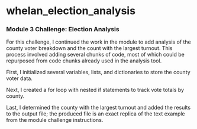 # whelan_election_analysis

### Module 3 Challenge: Election Analysis

For this challenge, I continued the work in the module to add analysis of the county voter breakdown and the count with the largest turnout. This process involved adding several chunks of code, most of which could be repurposed from code chunks already used in the analysis tool.

First, I initialized several variables, lists, and dictionaries to store the county voter data.

Next, I created a for loop with nested if statements to track vote totals by county.

Last, I determined the county with the largest turnout and added the results to the output file; the produced file is an exact replica of the text example from the module challenge instructions.